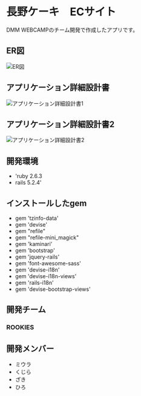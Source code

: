 # 長野ケーキ　ECサイト
DMM WEBCAMPのチーム開発で作成したアプリです。

## ER図
![ER図](https://user-images.githubusercontent.com/66477050/111988866-68ff2f00-8b54-11eb-9a64-b167c0f64720.jpg)

## アプリケーション詳細設計書
![アプリケーション詳細設計書1](https://user-images.githubusercontent.com/66477050/111991284-7c5fc980-8b57-11eb-871f-6bc6dbab34cd.jpg)

## アプリケーション詳細設計書2
![アプリケーション詳細設計書2](https://user-images.githubusercontent.com/66477050/111991307-808be700-8b57-11eb-94e3-2fd5ee206650.jpg)

## 開発環境
- 'ruby 2.6.3
- rails 5.2.4'

## インストールしたgem
- gem 'tzinfo-data'
- gem 'devise'
- gem "refile"
- gem "refile-mini_magick"
- gem 'kaminari'
- gem 'bootstrap'
- gem 'jquery-rails'
- gem 'font-awesome-sass'
- gem 'devise-i18n'
- gem 'devise-i18n-views'
- gem 'rails-i18n'
- gem 'devise-bootstrap-views'

## 開発チーム
### ROOKIES
## 開発メンバー
- ミウラ
- くじら
- ざき
- ひろ
